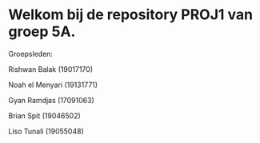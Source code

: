 # Welkom bij de repository PROJ1 van groep 5A.
Groepsleden:



Rishwan Balak (19017170)


Noah el Menyari (19131771)


Gyan Ramdjas (17091063)


Brian Spit (19046502)


Liso Tunali (19055048)
